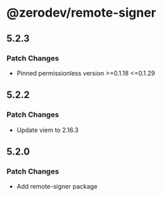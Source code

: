 # @zerodev/remote-signer

## 5.2.3

### Patch Changes

- Pinned permissionless version >=0.1.18 <=0.1.29

## 5.2.2

### Patch Changes

- Update viem to 2.16.3

## 5.2.0

### Patch Changes

- Add remote-signer package
